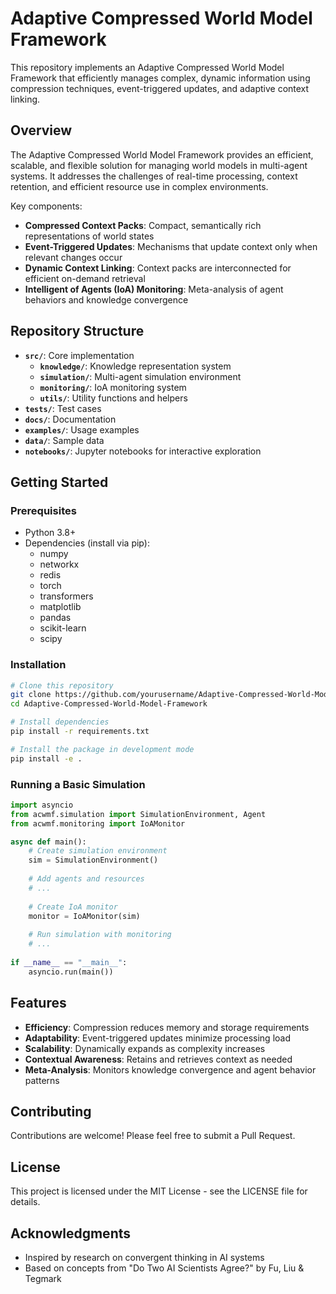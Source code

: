 # Adaptive Compressed World Model Framework

This repository implements an Adaptive Compressed World Model Framework that efficiently manages complex, dynamic information using compression techniques, event-triggered updates, and adaptive context linking.

## Overview

The Adaptive Compressed World Model Framework provides an efficient, scalable, and flexible solution for managing world models in multi-agent systems. It addresses the challenges of real-time processing, context retention, and efficient resource use in complex environments.

Key components:
- **Compressed Context Packs**: Compact, semantically rich representations of world states
- **Event-Triggered Updates**: Mechanisms that update context only when relevant changes occur
- **Dynamic Context Linking**: Context packs are interconnected for efficient on-demand retrieval
- **Intelligent of Agents (IoA) Monitoring**: Meta-analysis of agent behaviors and knowledge convergence

## Repository Structure

- **`src/`**: Core implementation
  - **`knowledge/`**: Knowledge representation system
  - **`simulation/`**: Multi-agent simulation environment
  - **`monitoring/`**: IoA monitoring system
  - **`utils/`**: Utility functions and helpers
- **`tests/`**: Test cases
- **`docs/`**: Documentation
- **`examples/`**: Usage examples
- **`data/`**: Sample data
- **`notebooks/`**: Jupyter notebooks for interactive exploration

## Getting Started

### Prerequisites
- Python 3.8+
- Dependencies (install via pip):
  - numpy
  - networkx
  - redis
  - torch
  - transformers
  - matplotlib
  - pandas
  - scikit-learn
  - scipy

### Installation

```bash
# Clone this repository
git clone https://github.com/yourusername/Adaptive-Compressed-World-Model-Framework.git
cd Adaptive-Compressed-World-Model-Framework

# Install dependencies
pip install -r requirements.txt

# Install the package in development mode
pip install -e .
```

### Running a Basic Simulation

```python
import asyncio
from acwmf.simulation import SimulationEnvironment, Agent
from acwmf.monitoring import IoAMonitor

async def main():
    # Create simulation environment
    sim = SimulationEnvironment()
    
    # Add agents and resources
    # ...
    
    # Create IoA monitor
    monitor = IoAMonitor(sim)
    
    # Run simulation with monitoring
    # ...
    
if __name__ == "__main__":
    asyncio.run(main())
```

## Features

- **Efficiency**: Compression reduces memory and storage requirements
- **Adaptability**: Event-triggered updates minimize processing load
- **Scalability**: Dynamically expands as complexity increases
- **Contextual Awareness**: Retains and retrieves context as needed
- **Meta-Analysis**: Monitors knowledge convergence and agent behavior patterns

## Contributing

Contributions are welcome! Please feel free to submit a Pull Request.

## License

This project is licensed under the MIT License - see the LICENSE file for details.

## Acknowledgments

- Inspired by research on convergent thinking in AI systems
- Based on concepts from "Do Two AI Scientists Agree?" by Fu, Liu & Tegmark

